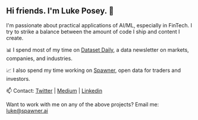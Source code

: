 ## Hi friends. I'm Luke Posey. 👋

I'm passionate about practical applications of AI/ML, especially in FinTech. I try to strike a balance between the amount of code I ship and content I create.

📊 I spend most of my time on [Dataset Daily](https://www.datasetdaily.com), a data newsletter on markets, companies, and industries.

📈 I also spend my time working on [Spawner](https://www.spawner.ai), open data for traders and investors. 

📫 Contact: [Twitter](https://twitter.com/poseysthumbs) | [Medium](https://medium.com/@posey) | [Linkedin](https://www.linkedin.com/in/luke-posey/)

Want to work with me on any of the above projects? Email me: luke@spawner.ai
